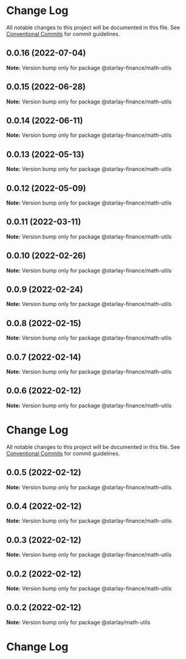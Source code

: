 # Change Log

All notable changes to this project will be documented in this file.
See [Conventional Commits](https://conventionalcommits.org) for commit guidelines.

## 0.0.16 (2022-07-04)

**Note:** Version bump only for package @starlay-finance/math-utils





## 0.0.15 (2022-06-28)

**Note:** Version bump only for package @starlay-finance/math-utils





## 0.0.14 (2022-06-11)

**Note:** Version bump only for package @starlay-finance/math-utils





## 0.0.13 (2022-05-13)

**Note:** Version bump only for package @starlay-finance/math-utils





## 0.0.12 (2022-05-09)

**Note:** Version bump only for package @starlay-finance/math-utils





## 0.0.11 (2022-03-11)

**Note:** Version bump only for package @starlay-finance/math-utils





## 0.0.10 (2022-02-26)

**Note:** Version bump only for package @starlay-finance/math-utils





## 0.0.9 (2022-02-24)

**Note:** Version bump only for package @starlay-finance/math-utils





## 0.0.8 (2022-02-15)

**Note:** Version bump only for package @starlay-finance/math-utils





## 0.0.7 (2022-02-14)

**Note:** Version bump only for package @starlay-finance/math-utils





## 0.0.6 (2022-02-12)

**Note:** Version bump only for package @starlay-finance/math-utils





# Change Log

All notable changes to this project will be documented in this file. See
[Conventional Commits](https://conventionalcommits.org) for commit guidelines.

## 0.0.5 (2022-02-12)

**Note:** Version bump only for package @starlay-finance/math-utils

## 0.0.4 (2022-02-12)

**Note:** Version bump only for package @starlay-finance/math-utils

## 0.0.3 (2022-02-12)

**Note:** Version bump only for package @starlay-finance/math-utils

## 0.0.2 (2022-02-12)

**Note:** Version bump only for package @starlay-finance/math-utils

## 0.0.2 (2022-02-12)

**Note:** Version bump only for package @starlay/math-utils

# Change Log
